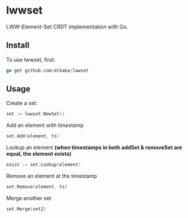 # lwwset
LWW-Element-Set CRDT implementation with Go.

## Install
To use lwwset, first:

```Go
go get github.com/drkaka/lwwset
```

## Usage

Create a set:

```Go
set := lwwset.NewSet()
```

Add an element with timestamp

```Go
set.Add(element, ts)
```

Lookup an element **(when timestamps in both addSet & removeSet are equal, the element exists)**

```Go
exist := set.Lookup(element)
```

Remove an element at the timestamp

```Go
set.Remove(element, ts)
```

Merge another set
```Go
set.Merge(set2)
```
